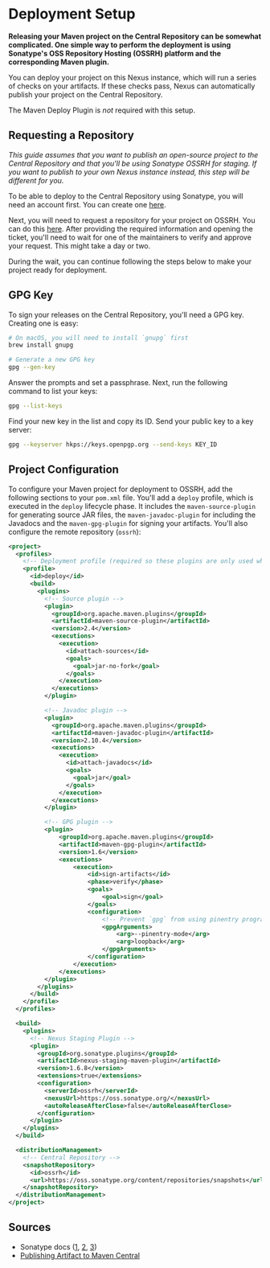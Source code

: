 # Deployment Setup

**Releasing your Maven project on the Central Repository can be somewhat complicated. One simple way to perform the deployment is using Sonatype's OSS Repository Hosting (OSSRH) platform and the corresponding Maven plugin.**

You can deploy your project on this Nexus instance, which will run a series of checks on your artifacts. If these checks pass, Nexus can automatically publish your project on the Central Repository.

The Maven Deploy Plugin is _not_ required with this setup.

## Requesting a Repository

_This guide assumes that you want to publish an open-source project to the Central Repository and that you'll be using Sonatype OSSRH for staging. If you want to publish to your own Nexus instance instead, this step will be different for you._

To be able to deploy to the Central Repository using Sonatype, you will need an account first. You can create one [here](https://issues.sonatype.org/secure/Signup!default.jspa).

Next, you will need to request a repository for your project on OSSRH. You can do this [here](https://issues.sonatype.org/secure/CreateIssue.jspa?issuetype=21&pid=10134). After providing the required information and opening the ticket, you'll need to wait for one of the maintainers to verify and approve your request. This might take a day or two.

During the wait, you can continue following the steps below to make your project ready for deployment.

## GPG Key

To sign your releases on the Central Repository, you'll need a GPG key. Creating one is easy:

```sh
# On macOS, you will need to install `gnupg` first
brew install gnupg

# Generate a new GPG key
gpg --gen-key
```

Answer the prompts and set a passphrase. Next, run the following command to list your keys:

```sh
gpg --list-keys
```

Find your new key in the list and copy its ID. Send your public key to a key server:

```sh
gpg --keyserver hkps://keys.openpgp.org --send-keys KEY_ID
```

## Project Configuration

To configure your Maven project for deployment to OSSRH, add the following sections to your `pom.xml` file. You'll add a `deploy` profile, which is executed in the `deploy` lifecycle phase. It includes the `maven-source-plugin` for generating source JAR files, the `maven-javadoc-plugin` for including the Javadocs and the `maven-gpg-plugin` for signing your artifacts. You'll also configure the remote repository (`ossrh`):

```xml
<project>
  <profiles>
    <!-- Deployment profile (required so these plugins are only used when deploying) -->
    <profile>
      <id>deploy</id>
      <build>
        <plugins>
          <!-- Source plugin -->
          <plugin>
            <groupId>org.apache.maven.plugins</groupId>
            <artifactId>maven-source-plugin</artifactId>
            <version>2.4</version>
            <executions>
              <execution>
                <id>attach-sources</id>
                <goals>
                  <goal>jar-no-fork</goal>
                </goals>
              </execution>
            </executions>
          </plugin>

          <!-- Javadoc plugin -->
          <plugin>
            <groupId>org.apache.maven.plugins</groupId>
            <artifactId>maven-javadoc-plugin</artifactId>
            <version>2.10.4</version>
            <executions>
              <execution>
                <id>attach-javadocs</id>
                <goals>
                  <goal>jar</goal>
                </goals>
              </execution>
            </executions>
          </plugin>

          <!-- GPG plugin -->
          <plugin>
              <groupId>org.apache.maven.plugins</groupId>
              <artifactId>maven-gpg-plugin</artifactId>
              <version>1.6</version>
              <executions>
                  <execution>
                      <id>sign-artifacts</id>
                      <phase>verify</phase>
                      <goals>
                          <goal>sign</goal>
                      </goals>
                      <configuration>
                          <!-- Prevent `gpg` from using pinentry programs -->
                          <gpgArguments>
                              <arg>--pinentry-mode</arg>
                              <arg>loopback</arg>
                          </gpgArguments>
                      </configuration>
                  </execution>
              </executions>
          </plugin>
        </plugins>
      </build>
    </profile>
  </profiles>

  <build>
    <plugins>
      <!-- Nexus Staging Plugin -->
      <plugin>
        <groupId>org.sonatype.plugins</groupId>
        <artifactId>nexus-staging-maven-plugin</artifactId>
        <version>1.6.8</version>
        <extensions>true</extensions>
        <configuration>
          <serverId>ossrh</serverId>
          <nexusUrl>https://oss.sonatype.org/</nexusUrl>
          <autoReleaseAfterClose>false</autoReleaseAfterClose>
        </configuration>
      </plugin>
    </plugins>
  </build>

  <distributionManagement>
    <!-- Central Repository -->
    <snapshotRepository>
      <id>ossrh</id>
      <url>https://oss.sonatype.org/content/repositories/snapshots</url>
    </snapshotRepository>
  </distributionManagement>
</project>
```

## Sources

- Sonatype docs ([1](https://central.sonatype.org/pages/apache-maven.html), [2](https://central.sonatype.org/pages/ossrh-guide.html), [3](https://central.sonatype.org/pages/working-with-pgp-signatures.html))
- [Publishing Artifact to Maven Central](https://itnext.io/publishing-artifact-to-maven-central-b160634e5268)
